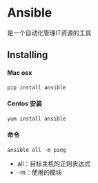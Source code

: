 # Ansible

是一个自动化管理IT资源的工具

## Installing

#### Mac osx 

```
pip install ansible
```

#### Centos 安装

```
yum install ansible
```

#### 命令
 
```
ansible all -m ping
```
- all：目标主机的正则表达式
- -m：使用的模块





